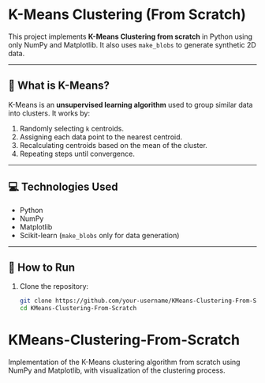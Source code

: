 # K-Means Clustering (From Scratch)

This project implements **K-Means Clustering from scratch** in Python using only NumPy and Matplotlib. It also uses `make_blobs` to generate synthetic 2D data.

---

## 📌 What is K-Means?
K-Means is an **unsupervised learning algorithm** used to group similar data into clusters. It works by:
1. Randomly selecting `k` centroids.
2. Assigning each data point to the nearest centroid.
3. Recalculating centroids based on the mean of the cluster.
4. Repeating steps until convergence.

---

## 💻 Technologies Used
- Python
- NumPy
- Matplotlib
- Scikit-learn (`make_blobs` only for data generation)

---

## 🚀 How to Run
1. Clone the repository:
   ```bash
   git clone https://github.com/your-username/KMeans-Clustering-From-Scratch.git
   cd KMeans-Clustering-From-Scratch
# KMeans-Clustering-From-Scratch
Implementation of the K-Means clustering algorithm from scratch using NumPy and Matplotlib, with visualization of the clustering process.
